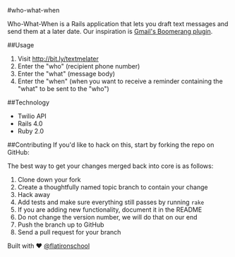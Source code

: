 #who-what-when

Who-What-When is a Rails application that lets you draft text messages and send them at a later date. Our inspiration is [Gmail's Boomerang plugin](http://www.boomeranggmail.com/).

##Usage
1. Visit http://bit.ly/textmelater
2. Enter the "who" (recipient phone number)
3. Enter the "what" (message body)
4. Enter the "when" (when you want to receive a reminder containing the "what" to be sent to the "who")

##Technology
- Twilio API
- Rails 4.0
- Ruby 2.0

##Contributing
If you'd like to hack on this, start by forking the repo on GitHub:

[](https://github.com/mecampbellsoup/who-what-when)

The best way to get your changes merged back into core is as follows:

1. Clone down your fork
1. Create a thoughtfully named topic branch to contain your change
1. Hack away
1. Add tests and make sure everything still passes by running `rake`
1. If you are adding new functionality, document it in the README
1. Do not change the version number, we will do that on our end
1. Push the branch up to GitHub
1. Send a pull request for your branch

Built with ♥ <a href="https://twitter.com/flatironschool">@flatironschool</a>